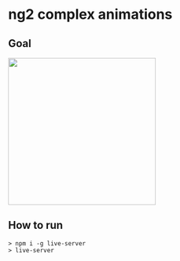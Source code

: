 # ng2 complex animations
## Goal
[<img src="http://img.youtube.com/vi/Q8TXgCzxEnw/maxresdefault.jpg" width="300">](https://www.youtube.com/watch?v=Q8TXgCzxEnw)

## How to run
```
> npm i -g live-server
> live-server
```